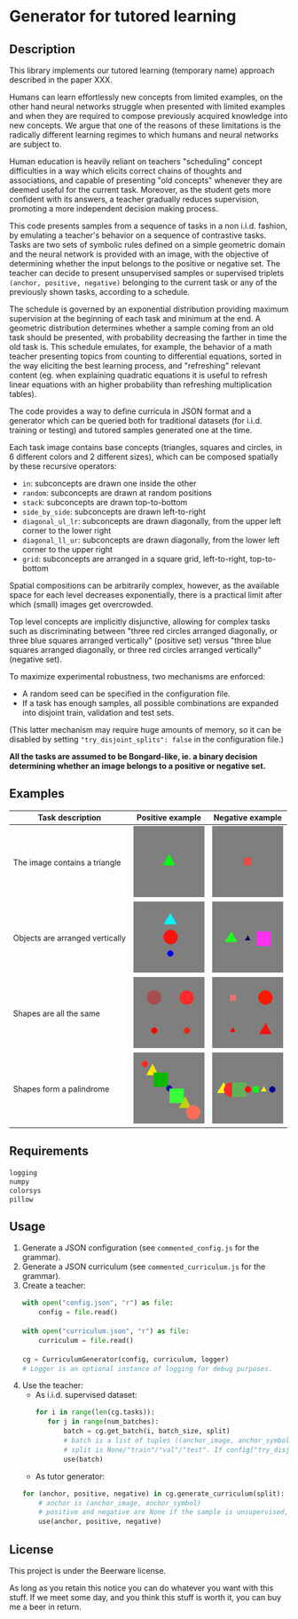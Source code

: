 # Generator for tutored learning
## Description

This library implements our tutored learning (temporary name) approach described in the paper XXX.

Humans can learn effortlessly new concepts from limited examples, on the other hand neural networks struggle when presented with limited examples and when they are required to compose previously acquired knowledge into new concepts.
We argue that one of the reasons of these limitations is the radically different learning regimes to which humans and neural networks are subject to.

Human education is heavily reliant on teachers "scheduling" concept difficulties in a way which elicits correct chains of thoughts and associations, and capable of presenting "old concepts" whenever they are deemed useful for the current task.
Moreover, as the student gets more confident with its answers, a teacher gradually reduces supervision, promoting a more independent decision making process.

This code presents samples from a sequence of tasks in a non i.i.d. fashion, by emulating a teacher's behavior on a sequence of contrastive tasks.
Tasks are two sets of symbolic rules defined on a simple geometric domain and the neural network is provided with an image, with the objective of determining whether the input belongs to the positive or negative set.
The teacher can decide to present unsupervised samples or supervised triplets `(anchor, positive, negative)` belonging to the current task or any of the previously shown tasks, according to a schedule.

The schedule is governed by an exponential distribution providing maximum supervision at the beginning of each task and minimum at the end.
A geometric distribution determines whether a sample coming from an old task should be presented, with probability decreasing the farther in time the old task is.
This schedule emulates, for example, the behavior of a math teacher presenting topics from counting to differential equations, sorted in the way eliciting the best learning process, and "refreshing" relevant content (eg. when explaining quadratic equations it is useful to refresh linear equations with an higher probability than refreshing multiplication tables).

The code provides a way to define curricula in JSON format and a generator which can be queried both for traditional datasets (for i.i.d. training or testing) and tutored samples generated one at the time.

Each task image contains base concepts (triangles, squares and circles, in 6 different colors and 2 different sizes), which can be composed spatially by these recursive operators:
- `in`: subconcepts are drawn one inside the other
- `random`: subconcepts are drawn at random positions
- `stack`: subconcepts are drawn top-to-bottom
- `side_by_side`: subconcepts are drawn left-to-right
- `diagonal_ul_lr`: subconcepts are drawn diagonally, from the upper left corner to the lower right
- `diagonal_ll_ur`: subconcepts are drawn diagonally, from the lower left corner to the upper right
- `grid`: subconcepts are arranged in a square grid, left-to-right, top-to-bottom

Spatial compositions can be arbitrarily complex, however, as the available space for each level decreases exponentially, there is a practical limit after which (small) images get overcrowded.

Top level concepts are implicitly disjunctive, allowing for complex tasks such as discriminating between "three red circles arranged diagonally, or three blue squares arranged vertically" (positive set) versus "three blue squares arranged diagonally, or three red circles arranged vertically" (negative set).

To maximize experimental robustness, two mechanisms are enforced:
- A random seed can be specified in the configuration file.
- If a task has enough samples, all possible combinations are expanded into disjoint train, validation and test sets.

(This latter mechanism may require huge amounts of memory, so it can be disabled by setting `"try_disjoint_splits": false` in the configuration file.)

**All the tasks are assumed to be Bongard-like, ie. a binary decision determining whether an image belongs to a positive or negative set.**

## Examples

| Task description                 | Positive example                       | Negative example                           |
|----------------------------------|----------------------------------------|--------------------------------------------|
| The image contains a triangle    | ![Triangle](./imgs/triangle_p.png)     | ![Not triangle](./imgs/triangle_n.png)     |
| Objects are arranged vertically  | ![Vertical](./imgs/vertical_p.png)     | ![Not vertical](./imgs/vertical_n.png)     |
| Shapes are all the same          | ![Same](./imgs/same_p.png)             | ![Not same](./imgs/same_n.png)             |
| Shapes form a palindrome         | ![Palindrome](./imgs/palindrome_p.png) | ![Not palindrome](./imgs/palindrome_n.png) |

## Requirements
```
logging
numpy
colorsys
pillow
```

## Usage

1. Generate a JSON configuration (see `commented_config.js` for the grammar).
2. Generate a JSON curriculum (see `commented_curriculum.js` for the grammar).
3. Create a teacher:
    ```python
   with open("config.json", "r") as file:
        config = file.read()
   
    with open("curriculum.json", "r") as file:
        curriculum = file.read()

    cg = CurriculumGenerator(config, curriculum, logger)
   # Logger is an optional instance of logging for debug purposes.
   ```
4. Use the teacher:
   - As i.i.d. supervised dataset:
     ```python
     for i in range(len(cg.tasks)):
        for j in range(num_batches):
            batch = cg.get_batch(i, batch_size, split)
            # batch is a list of tuples ((anchor_image, anchor_symbol), (positive_image, positive_symbol), (negative_image, negative_symbol))
            # split is None/"train"/"val"/"test". If config["try_disjoint_splits"] is false or the set cardinality is too small, this does not matter.
            use(batch)
     ```
   - As tutor generator:
    ```python
    for (anchor, positive, negative) in cg.generate_curriculum(split):
        # anchor is (anchor_image, anchor_symbol)
        # positive and negative are None if the sample is unsupervised, otherwise they are the same as anchor.
        use(anchor, positive, negative)
    ```

## License

This project is under the Beerware license.

As long as you retain this notice you can do whatever you want with this stuff. If we meet some day, and you think this stuff is worth it, you can buy me a beer in return.